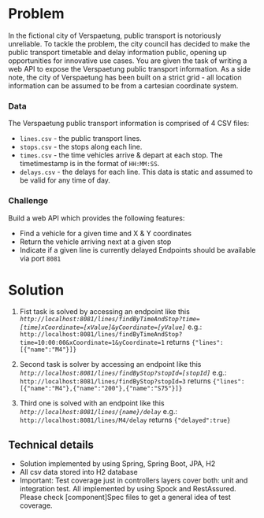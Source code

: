 
# Problem

In the fictional city of Verspaetung, public transport is notoriously unreliable. To tackle the problem, the city council has decided to make the public transport timetable and delay information public, opening up opportunities for innovative use cases.
You are given the task of writing a web API to expose the Verspaetung public transport information.
As a side note, the city of Verspaetung has been built on a strict grid - all location information can be assumed to be from a cartesian coordinate system.
### Data
The Verspaetung public transport information is comprised of 4 CSV files:
- `lines.csv` - the public transport lines.
- `stops.csv` - the stops along each line.
- `times.csv` - the time vehicles arrive & depart at each stop. The timetimestamp is in the format of `HH:MM:SS`.
- `delays.csv` - the delays for each line. This data is static and assumed to be valid for any time of day.

### Challenge
Build a web API which provides the following features:
- Find a vehicle for a given time and X & Y coordinates
- Return the vehicle arriving next at a given stop
- Indicate if a given line is currently delayed
Endpoints should be available via port `8081`

# Solution

 1. Fist task is solved by accessing an endpoint like this
*`http://localhost:8081/lines/findByTimeAndStop?time=[time]xCoordinate=[xValue]&yCoordinate=[yValue]`*
e.g.: `http://localhost:8081/lines/findByTimeAndStop?time=10:00:00&xCoordinate=1&yCoordinate=1`
returns `{"lines":[{"name":"M4"}]}`

 2. Second task is solver by accessing an endpoint like this
*`http://localhost:8081/lines/findByStop?stopId=[stopId]`*
e.g.: `http://localhost:8081/lines/findByStop?stopId=3`
returns `{"lines":[{"name":"M4"},{"name":"200"},{"name":"S75"}]}`

 3. Third one is solved with an endpoint like this
 *`http://localhost:8081/lines/{name}/delay`*
e.g.: `http://localhost:8081/lines/M4/delay`
returns `{"delayed":true}`

## Technical details

 - Solution implemented by using Spring, Spring Boot, JPA, H2 
 - All csv data stored into H2 database 
 - Important: Test coverage just in controllers layers cover both: unit and integration test. All
   implemented by using Spock and RestAssured. Please check
   [component]Spec files to get a general idea of test coverage.
